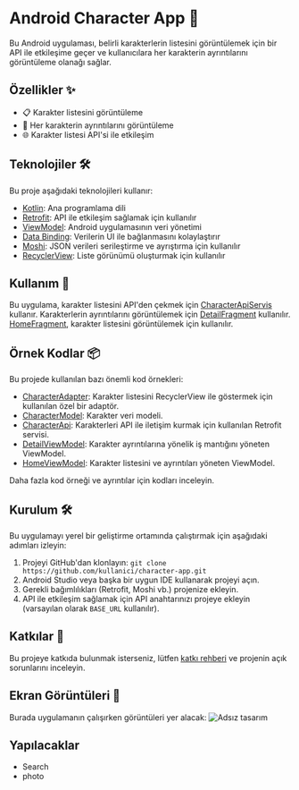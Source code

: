 # Android Character App 📱

Bu Android uygulaması, belirli karakterlerin listesini görüntülemek için bir API ile etkileşime geçer ve kullanıcılara her karakterin ayrıntılarını görüntüleme olanağı sağlar.

## Özellikler ✨

- 📋 Karakter listesini görüntüleme
- 📄 Her karakterin ayrıntılarını görüntüleme
- 🌐 Karakter listesi API'si ile etkileşim

## Teknolojiler 🛠

Bu proje aşağıdaki teknolojileri kullanır:

- [Kotlin](https://kotlinlang.org/): Ana programlama dili
- [Retrofit](https://square.github.io/retrofit/): API ile etkileşim sağlamak için kullanılır
- [ViewModel](https://developer.android.com/topic/libraries/architecture/viewmodel): Android uygulamasının veri yönetimi
- [Data Binding](https://developer.android.com/topic/libraries/data-binding): Verilerin UI ile bağlanmasını kolaylaştırır
- [Moshi](https://github.com/square/moshi): JSON verileri serileştirme ve ayrıştırma için kullanılır
- [RecyclerView](https://developer.android.com/reference/androidx/recyclerview/widget/RecyclerView): Liste görünümü oluşturmak için kullanılır

## Kullanım 🚀

Bu uygulama, karakter listesini API'den çekmek için [CharacterApiServis](#characterapiservis) kullanır. Karakterlerin ayrıntılarını görüntülemek için [DetailFragment](#detailfragment) kullanılır. [HomeFragment](#homefragment), karakter listesini görüntülemek için kullanılır.

## Örnek Kodlar 📦

Bu projede kullanılan bazı önemli kod örnekleri:

- [CharacterAdapter](#characteradapter): Karakter listesini RecyclerView ile göstermek için kullanılan özel bir adaptör.
- [CharacterModel](#charactermodel): Karakter veri modeli.
- [CharacterApi](#characterapi): Karakterleri API ile iletişim kurmak için kullanılan Retrofit servisi.
- [DetailViewModel](#detailviewmodel): Karakter ayrıntılarına yönelik iş mantığını yöneten ViewModel.
- [HomeViewModel](#homeviewmodel): Karakter listesini ve ayrıntıları yöneten ViewModel.

Daha fazla kod örneği ve ayrıntılar için kodları inceleyin.

## Kurulum 🛠

Bu uygulamayı yerel bir geliştirme ortamında çalıştırmak için aşağıdaki adımları izleyin:

1. Projeyi GitHub'dan klonlayın: `git clone https://github.com/kullanici/character-app.git`
2. Android Studio veya başka bir uygun IDE kullanarak projeyi açın.
3. Gerekli bağımlılıkları (Retrofit, Moshi vb.) projenize ekleyin.
4. API ile etkileşim sağlamak için API anahtarınızı projeye ekleyin (varsayılan olarak `BASE_URL` kullanılır).

## Katkılar 🤝

Bu projeye katkıda bulunmak isterseniz, lütfen [katkı rehberi](CONTRIBUTING.md) ve projenin açık sorunlarını inceleyin.



## Ekran Görüntüleri 📸

Burada uygulamanın çalışırken görüntüleri yer alacak:
![Adsız tasarım](https://github.com/GulayAdgzl/KotlinCase/assets/44726684/edd328b2-ee1d-49f6-9dc4-95a9cf21d742)



## Yapılacaklar
- Search
- photo
